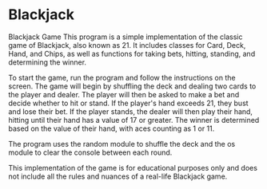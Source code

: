 # Blackjack

Blackjack Game
This program is a simple implementation of the classic game of Blackjack, also known as 21. It includes classes for Card, Deck, Hand, and Chips, as well as functions for taking bets, hitting, standing, and determining the winner.

To start the game, run the program and follow the instructions on the screen. The game will begin by shuffling the deck and dealing two cards to the player and dealer. The player will then be asked to make a bet and decide whether to hit or stand. If the player's hand exceeds 21, they bust and lose their bet. If the player stands, the dealer will then play their hand, hitting until their hand has a value of 17 or greater. The winner is determined based on the value of their hand, with aces counting as 1 or 11.

The program uses the random module to shuffle the deck and the os module to clear the console between each round.

This implementation of the game is for educational purposes only and does not include all the rules and nuances of a real-life Blackjack game.